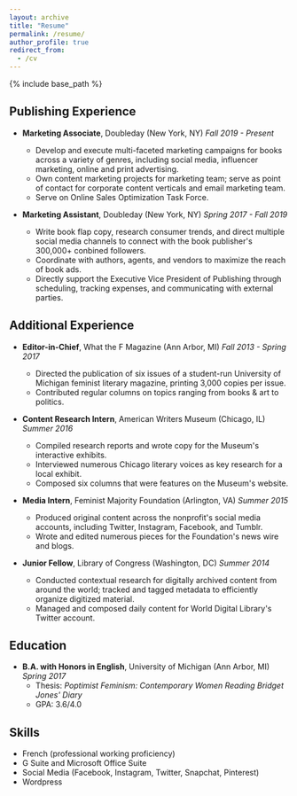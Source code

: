 ```yaml
---
layout: archive
title: "Resume"
permalink: /resume/
author_profile: true
redirect_from:
  - /cv
---
```


{% include base_path %}


## Publishing Experience

* **Marketing Associate**, Doubleday (New York, NY) _Fall 2019 - Present_
  * Develop and execute multi-faceted marketing campaigns for books across a variety of genres, including social media, influencer marketing, online and print advertising.
  * Own content marketing projects for marketing team; serve as point of contact for corporate content verticals and email marketing team.
  * Serve on Online Sales Optimization Task Force.

* **Marketing Assistant**, Doubleday (New York, NY) _Spring 2017 - Fall 2019_
  * Write book flap copy, research consumer trends, and direct multiple social media channels to connect with the book publisher's 300,000+ conbined followers.
  * Coordinate with authors, agents, and vendors to maximize the reach of book ads.
  * Directly support the Executive Vice President of Publishing through scheduling, tracking expenses, and communicating with external parties.

## Additional Experience

* **Editor-in-Chief**, What the F Magazine (Ann Arbor, MI) _Fall 2013 - Spring 2017_
  * Directed the publication of six issues of a student-run University of Michigan feminist literary magazine, printing 3,000 copies per issue.
  * Contributed regular columns on topics ranging from books & art to politics.

* **Content Research Intern**, American Writers Museum (Chicago, IL) _Summer 2016_
  * Compiled research reports and wrote copy for the Museum's interactive exhibits.
  * Interviewed numerous Chicago literary voices as key research for a local exhibit.
  * Composed six columns that were features on the Museum's website.

* **Media Intern**, Feminist Majority Foundation (Arlington, VA) _Summer 2015_
  * Produced original content across the nonprofit's social media accounts, including Twitter, Instagram, Facebook, and Tumblr.
  * Wrote and edited numerous pieces for the Foundation's news wire and blogs.

* **Junior Fellow**, Library of Congress (Washington, DC) _Summer 2014_
  * Conducted contextual research for digitally archived content from around the world; tracked and tagged metadata to efficiently organize digitized material.
  * Managed and composed daily content for World Digital Library's Twitter account.

## Education

* **B.A. with Honors in English**, University of Michigan (Ann Arbor, MI) _Spring 2017_
  * Thesis: _Poptimist Feminism: Contemporary Women Reading Bridget Jones' Diary_
  * GPA: 3.6/4.0


## Skills

* French (professional working proficiency)
* G Suite and Microsoft Office Suite
* Social Media (Facebook, Instagram, Twitter, Snapchat, Pinterest)
* Wordpress
